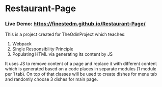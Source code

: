 # Restaurant-Page

### Live Demo: https://finestedm.github.io/Restaurant-Page/

This is a project created for TheOdinProject which teaches:
1. Webpack
2. Single Responsibility Principle
3. Populating HTML via generating its content by JS

It uses JS to remove content of a page and replace it with different content which is generated based on a code places in separate modules (1 module per 1 tab). On top of that classes will be used to create dishes for menu tab and randomly choose 3 dishes for main page.
